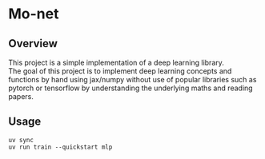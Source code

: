 # Mo-net

## Overview

This project is a simple implementation of a deep learning library.  
The goal of this project is to implement deep learning concepts and functions by hand using jax/numpy without use of popular libraries such as pytorch or tensorflow by understanding the underlying maths and reading papers.

## Usage

```shell
uv sync
uv run train --quickstart mlp
```
